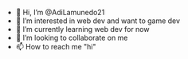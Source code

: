 - 👋 Hi, I’m @AdiLamunedo21
- 👀 I’m interested in web dev and want to game dev
- 🌱 I’m currently learning web dev for now
- 💞️ I’m looking to collaborate on me
- 📫 How to reach me "hi"

<!---
AdiLamunedo21/AdiLamunedo21 is a ✨ special ✨ repository because its `README.md` (this file) appears on your GitHub profile.
You can click the Preview link to take a look at your changes.
--->
